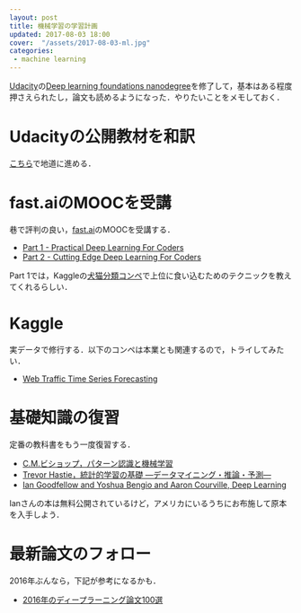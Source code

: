 ```yaml
---
layout: post
title: 機械学習の学習計画
updated: 2017-08-03 18:00
cover:  "/assets/2017-08-03-ml.jpg"
categories:
 - machine learning
---
```


[Udacity](https://www.udacity.com/)の[Deep learning foundations nanodegree](https://www.udacity.com/course/deep-learning-nanodegree-foundation--nd101)を修了して，基本はある程度押さえられたし，論文も読めるようになった．やりたいことをメモしておく．

# Udacityの公開教材を和訳

[こちら](https://haltaro.github.io/deep-learning-in-japanese/)で地道に進める．

# fast.aiのMOOCを受講

巷で評判の良い，[fast.ai](http://www.fast.ai/)のMOOCを受講する．

* [Part 1 - Practical Deep Learning For Coders](http://course.fast.ai/)
* [Part 2 - Cutting Edge Deep Learning For Coders](http://course.fast.ai/part2.html)

Part 1では，Kaggleの[犬猫分類コンペ](https://www.kaggle.com/c/dogs-vs-cats)で上位に食い込むためのテクニックを教えてくれるらしい．

# Kaggle

実データで修行する．以下のコンペは本業とも関連するので，トライしてみたい．

* [Web Traffic Time Series Forecasting](https://www.kaggle.com/c/web-traffic-time-series-forecasting)

# 基礎知識の復習

定番の教科書をもう一度復習する．

* [C.M.ビショップ，パターン認識と機械学習](https://www.amazon.co.jp/%E3%83%91%E3%82%BF%E3%83%BC%E3%83%B3%E8%AA%8D%E8%AD%98%E3%81%A8%E6%A9%9F%E6%A2%B0%E5%AD%A6%E7%BF%92-%E4%B8%8A-C-M-%E3%83%93%E3%82%B7%E3%83%A7%E3%83%83%E3%83%97/dp/4621061224)
* [Trevor Hastie，統計的学習の基礎 ―データマイニング・推論・予測―](https://www.amazon.co.jp/%E7%B5%B1%E8%A8%88%E7%9A%84%E5%AD%A6%E7%BF%92%E3%81%AE%E5%9F%BA%E7%A4%8E-_%E3%83%87%E3%83%BC%E3%82%BF%E3%83%9E%E3%82%A4%E3%83%8B%E3%83%B3%E3%82%B0%E3%83%BB%E6%8E%A8%E8%AB%96%E3%83%BB%E4%BA%88%E6%B8%AC_-Trevor-Hastie/dp/432012362X/ref=pd_sim_14_4?_encoding=UTF8&psc=1&refRID=C02E1B5MEZZ4W5K65EGD)
* [Ian Goodfellow and Yoshua Bengio and Aaron Courville, Deep Learning](http://www.deeplearningbook.org/)

Ianさんの本は無料公開されているけど，アメリカにいるうちにお布施して原本を入手しよう．

# 最新論文のフォロー

2016年ぶんなら，下記が参考になるかも．

* [2016年のディープラーニング論文100選](http://qiita.com/sakaiakira/items/9da1edda802c4884865c)
